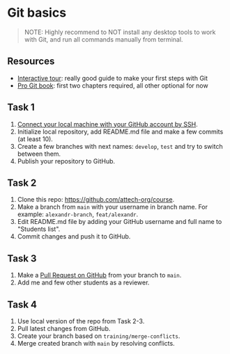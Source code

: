 # Git basics

> NOTE: Highly recommend to NOT install any desktop tools to work with Git, and run all commands manually from terminal.
## Resources

- [Interactive tour](https://githowto.com/ru/setup): really good guide to make your first steps with Git
- [Pro Git book](http://git-scm.com/book/en/v2): first two chapters required, all other optional for now

## Task 1

1. [Connect your local machine with your GitHub account by SSH](https://docs.github.com/en/github/authenticating-to-github/connecting-to-github-with-ssh).
2. Initialize local repository, add README.md file and make a few commits (at least 10).
3. Create a few branches with next names: `develop`, `test` and try to switch between them.
4. Publish your repository to GitHub.

## Task 2

1. Clone this repo: https://github.com/attech-org/course.
2. Make a branch from `main` with your username in branch name. For example: `alexandr-branch`, `feat/alexandr`.
3. Edit README.md file by adding your GitHub username and full name to "Students list".
4. Commit changes and push it to GitHub.

## Task 3

1. Make a [Pull Request on GitHub](https://docs.github.com/en/pull-requests/collaborating-with-pull-requests/proposing-changes-to-your-work-with-pull-requests/creating-a-pull-request) from your branch to `main`.
2. Add me and few other students as a reviewer.

## Task 4

1. Use local version of the repo from Task 2-3.
2. Pull latest changes from GitHub.
3. Create your branch based on `training/merge-conflicts`.
4. Merge created branch with `main` by resolving conflicts.
